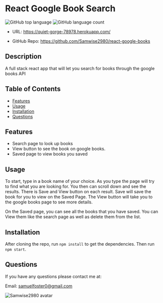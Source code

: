 # React Google Book Search

![GitHub top language](https://img.shields.io/github/languages/top/Samwise2980/react-google-books)
![GitHub language count](https://img.shields.io/github/languages/count/Samwise2980/react-google-books)

- URL: https://quiet-gorge-78978.herokuapp.com/

- GitHub Repo: https://github.com/Samwise2980/react-google-books



## Description

A full stack react app that will let you search for books through the google books API

## Table of Contents
- [Features](#features)
- [Usage](#usage)
- [Installation](#installation)
- [Questions](#questions)


## Features

- Search page to look up books
- View button to see the book on google books.
- Saved page to view books you saved

## Usage

To start, type in a book name of your choice. As you type the page will try to find what you are looking for. You then can scroll down and see the results. There is Save and View button on each result. Save will save the book for you to view on the Saved Page. The View button will take you to the google books page to see more details.

On the Saved page, you can see all the books that you have saved. You can View them like the search page as well as delete them from the list.

## Installation

After cloning the repo, run `npm install` to get the dependencies. Then run `npm start`.

## Questions

If you have any questions please contact me at:

Email: samuelfoster0@gmail.com

![Samwise2980 avatar](https://avatars1.githubusercontent.com/u/56857948?v=4)
